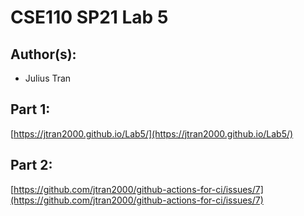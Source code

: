 # CSE110 SP21 Lab 5

## Author(s):
- Julius Tran

## Part 1:

[https://jtran2000.github.io/Lab5/](https://jtran2000.github.io/Lab5/)

## Part 2:

[https://github.com/jtran2000/github-actions-for-ci/issues/7](https://github.com/jtran2000/github-actions-for-ci/issues/7)